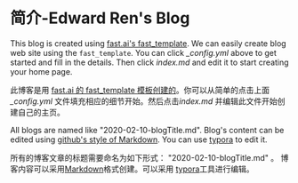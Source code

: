 # 简介-Edward Ren's Blog
This blog is created using [fast.ai's fast_template](https://www.fast.ai/2020/01/16/fast_template/). We can easily create blog web site using the `fast_template`. You can click *_config.yml* above to get started and fill in the details. Then click *index.md* and edit it to start creating your home page.

此博客是用 [fast.ai 的 fast_template 模板创建的](https://www.fast.ai/2020/01/16/fast_template/)。你可以从简单的点击上面 *_config.yml* 文件填充相应的细节开始。然后点击*index.md* 并编辑此文件开始创建自己的主页。

All blogs are named like "2020-02-10-blogTitle.md". Blog's content can be edited using [github's style of Markdown](https://guides.github.com/features/mastering-markdown/). You can use [typora](http://typora.io/) to edit it.

所有的博客文章的标题需要命名为如下形式： "2020-02-10-blogTitle.md" 。 博客内容可以采用[Markdown](https://guides.github.com/features/mastering-markdown/)格式创建。可以采用 [typora](http://typora.io/)工具进行编辑。
